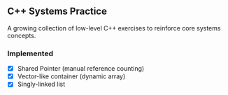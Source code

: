 ## C++ Systems Practice
A growing collection of low-level C++ exercises to reinforce core systems concepts.

### Implemented
- [x] Shared Pointer (manual reference counting)
- [x] Vector-like container (dynamic array)
- [x] Singly-linked list
